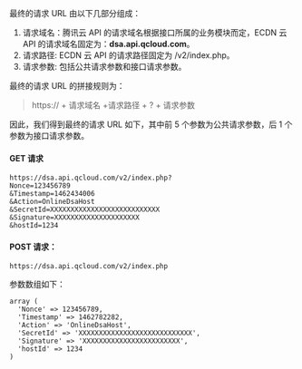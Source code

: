 最终的请求 URL 由以下几部分组成：

1) 请求域名：腾讯云 API 的请求域名根据接口所属的业务模块而定，ECDN 云 API 的请求域名固定为：**dsa.api.qcloud.com**。  
2) 请求路径: ECDN 云 API 的请求路径固定为 /v2/index.php。  
3) 请求参数: 包括公共请求参数和接口请求参数。

最终的请求 URL 的拼接规则为：
> https:// + 请求域名 +请求路径 + ? + 请求参数

因此，我们得到最终的请求 URL 如下，其中前 5 个参数为公共请求参数，后 1 个参数为接口请求参数。

#### GET 请求  
```
https://dsa.api.qcloud.com/v2/index.php?
Nonce=123456789
&Timestamp=1462434006
&Action=OnlineDsaHost
&SecretId=XXXXXXXXXXXXXXXXXXXXXXXXXXX
&Signature=XXXXXXXXXXXXXXXXXXXXX
&hostId=1234
```
#### POST 请求：  
```
https://dsa.api.qcloud.com/v2/index.php
```  
参数数组如下：
```
array (
  'Nonce' => 123456789,
  'Timestamp' => 1462782282,
  'Action' => 'OnlineDsaHost',
  'SecretId' => 'XXXXXXXXXXXXXXXXXXXXXXXXXXXX',
  'Signature' => 'XXXXXXXXXXXXXXXXXXXXXXXX',
  'hostId' => 1234
)
```  
